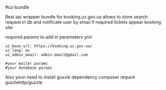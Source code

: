#uz-bundle
 

Rest api wrapper bundle for booking.uz.gov.ua allows to store search request in db and notificate user by email if required tickets appear booking site.

required params to add in parameters.yml:

    uz_base_url: https://booking.uz.gov.ua/
    uz_lang: en
    uz_admin_email: admin-email@gmail.com
    
    #your mailer params
    #your datebase params
Also youn need to install guxxle dependency composer require guzzlehttp/guzzle



    